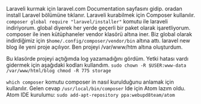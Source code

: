
Laraveli kurmak için laravel.com Documentation sayfasını gidip. oradan install Laravel bölümüne tıklanır.
Laraveli kurabilmek için Composer kullanılır.
`composer global require "laravel/installer"`
komutu ile laraveli indiriyorum. global diyerek her yerde geçerli bir paket olarak işaretliyorum.
composer ile inen kütüphaneler vendor klasörü altına iner. Biz global olarak indirdiğimiz için `$home/.config/composer/vendor/bin` altına attı.
laravel new blog ile yeni proje açılıyor.
Ben projeyi /var/www/htm altına oluşturdum.

Bu klasörde projeyi açtığımda log yazamadığını gördüm. Yetki hatası vardı gidermek için aşağıdaki kodları kullandım.
`sudo chown -R $USER:www-data /var/www/html/blog
chmod -R 775 storage`

`which composer` komutu composer in nasıl kurulduğunu anlamak için kullanılır. Gelen cevap `/usr/local/bin/composer`
Ide için Atom lazım oldu. Atom IDE kurulumu:
`sudo add-apt-repository ppa:webupd8team/atom`
